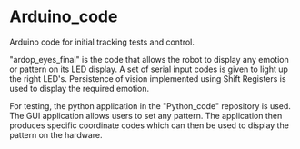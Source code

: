 # Arduino_code

Arduino code for initial tracking tests and control. 

"ardop_eyes_final" is the code that allows the robot to display any emotion or pattern on its LED display. A set of serial input codes is given to light up the right LED's. Persistence of vision implemented using Shift Registers is used to display the required emotion. 

For testing, the python application in the "Python_code" repository is used. The GUI application allows users to set any pattern. The application then produces specific coordinate codes which can then be used to display the pattern on the hardware.
